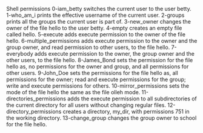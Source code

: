 Shell permissions
0-iam_betty switches the current user to the user betty.
1-who_am_i prints the effective username of the current user.
2-groups prints all the groups the current user is part of.
3-new_owner changes the owner of the file hello to the user betty.
4-empty creates an empty file called hello.
5-execute adds execute permission to the owner of the file hello.
6-multiple_permissions adds execute permission to the owner and the group owner, and read permission to other users, to the file hello.
7-everybody adds execute permission to the owner, the group owner and the other users, to the file hello.
8-James_Bond sets the permission for the file hello as, no permissions for the owner and group, and all permissions for other users.
9-John_Doe sets the permissions for the file hello as, all permissions for the owner; read and execute permissions for the group; write and execute permissions for others.
10-mirror_permissions sets the mode of the file hello the same as the file olleh mode.
11-directories_permissions adds the execute permission to all subdirectories of the current directory for all users without changing regular files.
12-directory_permissions creates a directory, my_dir, with permissions 751 in the working directory.
13-change_group changes the group owner to school for the file hello.
